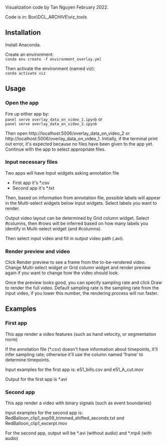 Visualization code by Tan Nguyen February 2022.

Code is in: Box\DCL_ARCHIVE\viz_tools

## Installation

Install Anaconda.

Create an environment: \
```conda env create -f environment_overlay.yml```

Then activate the environment (named viz): \
```conda activate viz```

## Usage

### Open the app
Fire up either app by: \
```panel serve overlay_data_on_video_1.ipynb``` or \
```panel serve overlay_data_on_video_2.ipynb```

Then open http://localhost:5006/overlay_data_on_video_2 or http://localhost:5006/overlay_data_on_video_1. Initially, if the terminal print out error, it's expected because no files have been given to the app yet. Continue with the app to select appropriate files.

### Input necessary files
Two apps will have Input widgets asking annotation file 
- First app it's *.csv 
- Second app it's *.txt 

Then, based on information from annotation file, possible labels will appear in the Multi-select widgets below Input widgets. Select labels you want to render.

Output video layout can be determined by Grid column widget. Select #columns, then #rows will be inferred based on how many labels you identify in Multi-select widget (and #columns).

Then select input video and fill in output video path (.avi).

### Render preview and video
Click Render preview to see a frame from the to-be-rendered video. Change Multi-select widget or Grid column widget and render preview again if you want to change how the video should look.

Once the preview looks good, you can specify sampling rate and click Draw to render the full video. Default sampling rate is the sampling rate from the input video, if you lower this number, the rendering process will run faster.

## Examples

### First app

This app render a video features (such as hand velocity, or segmentation norm)

If the annotation file (*.csv) doesn't have information about timepoints, it'll infer sampling rate; otherwise it'll use the column named 'frame' to determine timepoints.

Input examples for the first app is: e51_bills.csv and e51_A_cut.mov

Output for the first app is *.avi

### Second app

This app render a video with binary signals (such as event boundaries)

Input examples for the second app is: RedBalloon_clip1_exp59_trimmed_shifted_seconds.txt and RedBalloon_clip1_excerpt.mov

For the second app, output will be *.avi (without audio) and *.mp4 (with audio)
